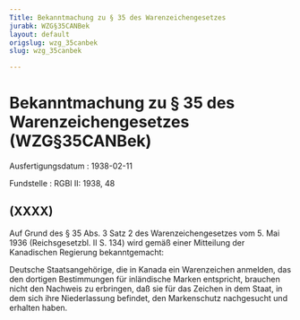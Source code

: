 ```yaml
---
Title: Bekanntmachung zu § 35 des Warenzeichengesetzes
jurabk: WZG§35CANBek
layout: default
origslug: wzg_35canbek
slug: wzg_35canbek

---
```


# Bekanntmachung zu § 35 des Warenzeichengesetzes (WZG§35CANBek)

Ausfertigungsdatum
:   1938-02-11

Fundstelle
:   RGBl II: 1938, 48



## (XXXX)

Auf Grund des § 35 Abs. 3 Satz 2 des Warenzeichengesetzes vom 5. Mai 1936 (Reichsgesetzbl. II S. 134) wird gemäß einer Mitteilung der Kanadischen Regierung bekanntgemacht:

Deutsche Staatsangehörige, die in Kanada ein Warenzeichen anmelden, das den dortigen Bestimmungen für inländische Marken entspricht, brauchen nicht den Nachweis zu erbringen, daß sie für das Zeichen in dem Staat, in dem sich ihre Niederlassung befindet, den Markenschutz nachgesucht und erhalten haben.

